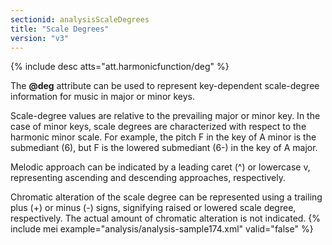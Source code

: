 ```yaml
---
sectionid: analysisScaleDegrees
title: "Scale Degrees"
version: "v3"
---
```


{% include desc atts="att.harmonicfunction/deg" %} 

The **@deg** attribute can be used to represent key-dependent scale-degree information for music in major or minor keys.

Scale-degree values are relative to the prevailing major or minor key. In the case of minor keys, scale degrees are characterized with respect to the harmonic minor scale. For example, the pitch F in the key of A minor is the submediant (6), but F is the lowered submediant (6-) in the key of A major.

Melodic approach can be indicated by a leading caret (^) or lowercase v, representing ascending and descending approaches, respectively.

Chromatic alteration of the scale degree can be represented using a trailing plus (+) or minus (-) signs, signifying raised or lowered scale degree, respectively. The actual amount of chromatic alteration is not indicated.
{% include mei example="analysis/analysis-sample174.xml" valid="false" %}
